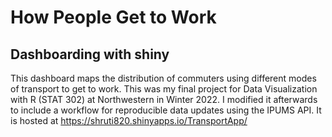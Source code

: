 # How People Get to Work
## Dashboarding with shiny

This dashboard maps the distribution of commuters using different modes of transport to get to work. This was my final project for Data Visualization with R (STAT 302) at Northwestern in Winter 2022. I modified it afterwards to include a workflow for reproducible data updates using the IPUMS API. It is hosted at https://shruti820.shinyapps.io/TransportApp/ 
